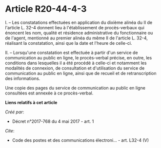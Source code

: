 # Article R20-44-4-3

I. – Les constatations effectuées en application du dixième alinéa du II de l'article L. 32-4 donnent lieu à l'établissement
de procès-verbaux qui énoncent les nom, qualité et résidence administrative du fonctionnaire ou de l'agent, mentionné au
premier alinéa du même II de l'article L. 32-4, réalisant la constatation, ainsi que la date et l'heure de celle-ci.

II. – Lorsqu'une constatation est effectuée à partir d'un service de communication au public en ligne, le procès-verbal
précise, en outre, les conditions dans lesquelles il a été procédé à celle-ci et notamment les modalités de connexion, de
consultation et d'utilisation du service de communication au public en ligne, ainsi que de recueil et de retranscription des
informations.

Une copie des pages du service de communication au public en ligne consultées est annexée à ce procès-verbal.

**Liens relatifs à cet article**

_Créé par_:

  - Décret n°2017-768 du 4 mai 2017 - art. 1

_Cite_:

  - Code des postes et des communications électroni... - art. L32-4 (V)
